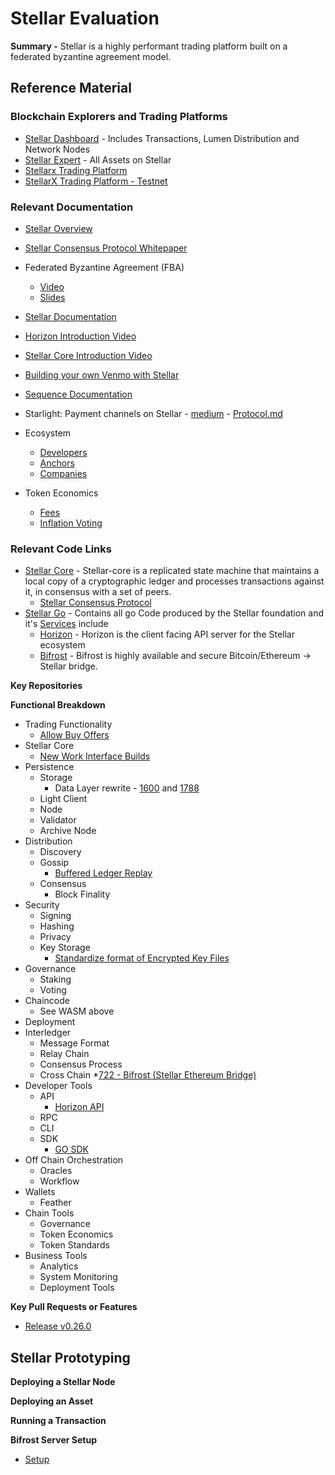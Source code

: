 # Stellar Evaluation
**Summary -** Stellar is a highly performant trading platform built on a federated byzantine agreement model.

## Reference Material

### Blockchain Explorers and Trading Platforms
* [Stellar Dashboard](https://dashboard.stellar.org/) - Includes Transactions, Lumen Distribution and Network Nodes
* [Stellar Expert](https://stellar.expert/explorer/public/asset/) - All Assets on Stellar
* [Stellarx Trading Platform]()
* [StellarX Trading Platform - Testnet](https://testnet.stellarx.com)





### Relevant Documentation
* [Stellar Overview](https://www.stellar.org/how-it-works/stellar-basics/)
* [Stellar Consensus Protocol Whitepaper](http://citeseerx.ist.psu.edu/viewdoc/download?doi=10.1.1.696.93&amp=&rep=rep1&amp=&type=pdf)
* Federated Byzantine Agreement (FBA)
  * [Video](https://youtu.be/vmwnhZmEZjc?list=PLaZFi8ZkzUvKpy77sxeING5t8PVr2zTLS&t=1733)
  * [Slides](http://www.scs.stanford.edu/15au-cs140/notes/scp.pdf)
* [Stellar Documentation](https://www.stellar.org/developers/guides/)
* [Horizon Introduction Video](https://www.youtube.com/watch?v=AtJ-f6Ih4A4&feature=youtu.be)
* [Stellar Core Introduction Video](https://www.youtube.com/watch?v=pt_mm8S9_WU&feature=youtu.be)
* [Building your own Venmo with Stellar](https://blog.abuiles.com/building-your-own-venmo-with-stellar/)
* [Sequence Documentation](https://dashboard.seq.com/docs)
* Starlight: Payment channels on Stellar - [medium](https://medium.com/interstellar/starlight-payment-channels-on-stellar-3ff833c0d0ca) - [Protocol.md](https://github.com/interstellar/starlight/blob/main/starlight/doc/Protocol.md)
* Ecosystem
  * [Developers](https://www.stellar.org/blog/stellar-build-challenge-7-results)
  * [Anchors](https://www.stellar.org/about/directory#anchors)
  * [Companies](https://www.stellar.org/about/directory#companies)

* Token Economics
  * [Fees](https://www.stellar.org/developers/guides/concepts/fees.html)
  * [Inflation Voting](https://www.stellar.org/developers/guides/concepts/inflation.html)


### Relevant Code Links
* [Stellar Core](https://github.com/stellar/stellar-core) - 
Stellar-core is a replicated state machine that maintains a local copy of a cryptographic ledger and processes transactions against it, in consensus with a set of peers.
  * [Stellar Consensus Protocol](https://github.com/stellar/stellar-core/blob/master/src/scp/readme.md)
* [Stellar Go](https://github.com/stellar/go) - Contains all go Code produced by the Stellar foundation and it's [Services](https://github.com/stellar/go/tree/master/services) include
  * [Horizon](https://github.com/stellar/go/tree/master/services/horizon) - Horizon is the client facing API server for the Stellar ecosystem
  * [Bifrost](https://github.com/stellar/go/tree/master/services/bifrost) - Bifrost is highly available and secure Bitcoin/Ethereum → Stellar bridge.


**Key Repositories**

**Functional Breakdown**
* Trading Functionality
  * [Allow Buy Offers](https://github.com/stellar/stellar-protocol/issues/180)
* Stellar Core
  * [New Work Interface Builds](https://github.com/stellar/stellar-core/pull/1819)
* Persistence
  * Storage
    * Data Layer rewrite - [1600](https://github.com/stellar/stellar-core/pull/1600) and [1788](https://github.com/stellar/stellar-core/pull/1788)
  * Light Client
  * Node
  * Validator
  * Archive Node
* Distribution
  * Discovery
  * Gossip
    * [Buffered Ledger Replay](https://github.com/stellar/stellar-core/issues/1803)
  * Consensus
    * Block Finality
* Security
  * Signing
  * Hashing
  * Privacy
  * Key Storage
    * [Standardize format of Encrypted Key Files](https://github.com/stellar/stellar-protocol/issues/198)
* Governance
  * Staking
  * Voting
* Chaincode
  * See WASM above
* Deployment
* Interledger
  * Message Format
  * Relay Chain
  * Consensus Process
  * Cross Chain
    *[722 - Bifrost (Stellar Ethereum Bridge)](https://github.com/stellar/go/issues/722)
* Developer Tools
  * API
    * [Horizon API](https://www.stellar.org/developers/horizon/reference/index.html)
  * RPC
  * CLI
  * SDK
    * [GO SDK](https://www.stellar.org/developers/go/reference/index.html)
* Off Chain Orchestration
  * Oracles
  * Workflow
* Wallets
  * Feather
* Chain Tools
  * Governance
  * Token Economics
  * Token Standards
* Business Tools
  * Analytics
  * System Monitoring 
  * Deployment Tools

**Key Pull Requests or Features**
* [Release v0.26.0](https://github.com/tendermint/tendermint/pull/2726)

## Stellar Prototyping

**Deploying a Stellar Node**

**Deploying an Asset**

**Running a Transaction**

**Bifrost Server Setup**
* [Setup](https://www.stellar.org/developers/guides/walkthroughs/bifrost-server-setup.html)

